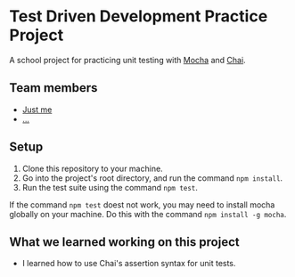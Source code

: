 # Test Driven Development Practice Project

A school project for practicing unit testing with [Mocha](https://mochajs.org/) and [Chai](https://www.chaijs.com/).

## Team members

- [Just me](https://github.com/hora)
- [...](#)

## Setup

1. Clone this repository to your machine.
2. Go into the project's root directory, and run the command `npm install`.
3. Run the test suite using the command `npm test`.

If the command `npm test` doest not work, you may need to install mocha globally on your machine. Do this with the command `npm install -g mocha`.

## What we learned working on this project

- I learned how to use Chai's assertion syntax for unit tests.
